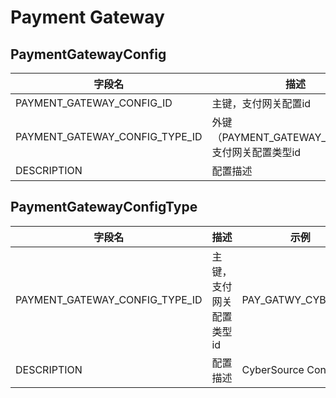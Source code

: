 # Payment Gateway
## PaymentGatewayConfig 

| 字段名                         | 描述                                               | 示例               |
| ------------------------------ | -------------------------------------------------- | ------------------ |
| PAYMENT_GATEWAY_CONFIG_ID      | 主键，支付网关配置id                               | CYBERSOURCE_CONFIG |
| PAYMENT_GATEWAY_CONFIG_TYPE_ID | 外键（PAYMENT_GATEWAY_CONFIG），支付网关配置类型id | PAY_GATWY_CYBERSRC |
| DESCRIPTION                    | 配置描述                                           | CyberSource Config |

## PaymentGatewayConfigType

| 字段名                         | 描述                     | 示例               |
| ------------------------------ | ------------------------ | ------------------ |
| PAYMENT_GATEWAY_CONFIG_TYPE_ID | 主键，支付网关配置类型id | PAY_GATWY_CYBERSRC |
| DESCRIPTION                    | 配置描述                 | CyberSource Config |


